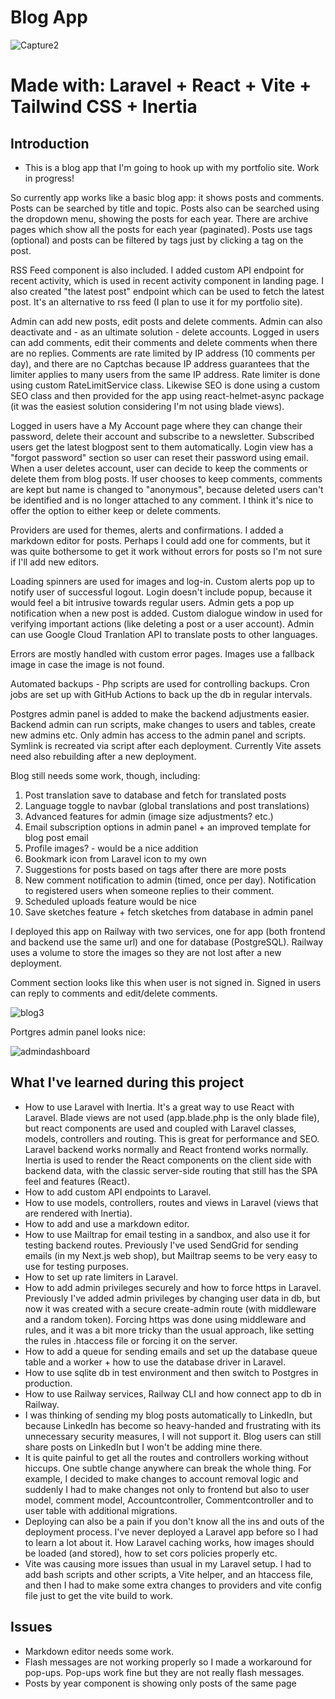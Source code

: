 # Blog App

![Capture2](https://github.com/user-attachments/assets/d7b27022-45c0-47f7-b1b8-70adfe710f4f)

# Made with: Laravel + React + Vite + Tailwind CSS + Inertia

## Introduction

- This is a blog app that I'm going to hook up with my portfolio site. Work in progress!

So currently app works like a basic blog app: it shows posts and comments. Posts can be searched by title and topic. Posts also can be searched using the dropdown menu, showing the posts for each year. There are archive pages which show all the posts for each year (paginated). Posts use tags (optional) and posts can be filtered by tags just by clicking a tag on the post.

RSS Feed component is also included. I added custom API endpoint for recent activity, which is used in recent activity component in landing page. I also created "the latest post" endpoint which can be used to fetch the latest post. It's an alternative to rss feed (I plan to use it for my portfolio site).

Admin can add new posts, edit posts and delete comments. Admin can also deactivate and - as an ultimate solution - delete accounts. Logged in users can add comments, edit their comments and delete comments when there are no replies. Comments are rate limited by IP address (10 comments per day), and there are no Captchas because IP address guarantees that the limiter applies to many users from the same IP address. Rate limiter is done using custom RateLimitService class. Likewise SEO is done using a custom SEO class and then provided for the app using react-helmet-async package (it was the easiest solution considering I'm not using blade views).

Logged in users have a My Account page where they can change their password, delete their account and subscribe to a newsletter. Subscribed users get the latest blogpost sent to them automatically. Login view has a "forgot password" section so user can reset their password using email. When a user deletes account, user can decide to keep the comments or delete them from blog posts. If user chooses to keep comments, comments are kept but name is changed to "anonymous", because deleted users can't be identified and is no longer attached to any comment. I think it's nice to offer the option to either keep or delete comments.

Providers are used for themes, alerts and confirmations. I added a markdown editor for posts. Perhaps I could add one for comments, but it was quite bothersome to get it work without errors for posts so I'm not sure if I'll add new editors.

Loading spinners are used for images and log-in. Custom alerts pop up to notify user of successful logout. Login doesn't include popup, because it would feel a bit intrusive towards regular users. Admin gets a pop up notification when a new post is added. Custom dialogue window in used for verifying important actions (like deleting a post or a user account). Admin can use Google Cloud Tranlation API to translate posts to other languages.

Errors are mostly handled with custom error pages. Images use a fallback image in case the image is not found.

Automated backups - Php scripts are used for controlling backups. Cron jobs are set up with GitHub Actions to back up the db in regular intervals.

Postgres admin panel is added to make the backend adjustments easier. Backend admin can run scripts, make changes to users and tables, create new admins etc. Only admin has access to the admin panel and scripts. Symlink is recreated via script after each deployment. Currently Vite assets need also rebuilding after a new deployment.

Blog still needs some work, though, including:

1. Post translation save to database and fetch for translated posts
2. Language toggle to navbar (global translations and post translations)
3. Advanced features for admin (image size adjustments? etc.)
4. Email subscription options in admin panel + an improved template for blog post email
5. Profile images? - would be a nice addition
6. Bookmark icon from Laravel icon to my own
7. Suggestions for posts based on tags after there are more posts
8. New comment notification to admin (timed, once per day). Notification to registered users when someone replies to their comment.
9. Scheduled uploads feature would be nice
10. Save sketches feature + fetch sketches from database in admin panel

I deployed this app on Railway with two services, one for app (both frontend and backend use the same url) and one for database (PostgreSQL). Railway uses a volume to store the images so they are not lost after a new deployment.

Comment section looks like this when user is not signed in. Signed in users can reply to comments and edit/delete comments.

![blog3](https://github.com/user-attachments/assets/9b47ad5c-13f9-4858-9291-1eb1d2397d96)

Portgres admin panel looks nice:

![admindashboard](https://github.com/user-attachments/assets/0530e3cf-617f-4e1a-974d-68bf35c829f2)


## What I've learned during this project

- How to use Laravel with Inertia. It's a great way to use React with Laravel. Blade views are not used (app.blade.php is the only blade file), but react components are used and coupled with Laravel classes, models, controllers and routing. This is great for performance and SEO. Laravel backend works normally and React frontend works normally. Inertia is used to render the React components on the client side with backend data, with the classic server-side routing that still has the SPA feel and features (React).
- How to add custom API endpoints to Laravel.
- How to use models, controllers, routes and views in Laravel (views that are rendered with Inertia).
- How to add and use a markdown editor.
- How to use Mailtrap for email testing in a sandbox, and also use it for testing backend routes. Previously I've used SendGrid for sending emails (in my Next.js web shop), but Mailtrap seems to be very easy to use for testing purposes.
- How to set up rate limiters in Laravel.
- How to add admin privileges securely and how to force https in Laravel. Previously I've added admin privileges by changing user data in db, but now it was created with a secure create-admin route (with middleware and a random token). Forcing https was done using middleware and rules, and it was a bit more tricky than the usual approach, like setting the rules in .htaccess file or forcing it on the server.
- How to add a queue for sending emails and set up the database queue table and a worker + how to use the database driver in Laravel.
- How to use sqlite db in test environment and then switch to Postgres in production.
- How to use Railway services, Railway CLI and how connect app to db in Railway.
- I was thinking of sending my blog posts automatically to LinkedIn, but because LinkedIn has become so heavy-handed and frustrating with its unnecessary security measures, I will not support it. Blog users can still share posts on LinkedIn but I won't be adding mine there.
- It is quite painful to get all the routes and controllers working without hiccups. One subtle change anywhere can break the whole thing. For example, I decided to make changes to account removal logic and suddenly I had to make changes not only to frontend but also to user model, comment model, Accountcontroller, Commentcontroller and to user table with additional migrations. 
- Deploying can also be a pain if you don't know all the ins and outs of the deployment process. I've never deployed a Laravel app before so I had to learn a lot about it. How Laravel caching works, how images should be loaded (and stored), how to set cors policies properly etc.
- Vite was causing more issues than usual in my Laravel setup. I had to add bash scripts and other scripts, a Vite helper, and an htaccess file, and then I had to make some extra changes to providers and vite config file just to get the vite build to work.

## Issues

- Markdown editor needs some work.
- Flash messages are not working properly so I made a workaround for pop-ups. Pop-ups work fine but they are not really flash messages.
- Posts by year component is showing only posts of the same page